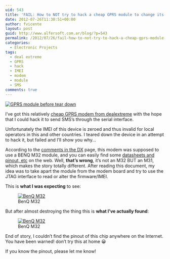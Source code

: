 ```yaml
---
uid: 543
title: 'FAIL: How to NOT try to hack a cheap GPRS module to change its IMEI'
date: 2012-07-26T11:30:51+00:00
author: fvicente
layout: post
guid: http://www.alfersoft.com.ar/blog/?p=543
permalink: /2012/07/26/fail-how-to-not-try-to-hack-a-cheap-gprs-module-to-change-its-imei/
categories:
  - Electronic Projects
tags:
  - deal extreme
  - GPRS
  - hack
  - IMEI
  - modem
  - module
  - SMS
comments: true
---
```

<a href="{{ site.url }}/images/gprs_01.jpg" target="_blank"><img src="{{ site.url }}/images/gprs_01.jpg" alt="GPRS module before tear down" title="GPRS module before tear down"/></a>

I&#8217;ve got this relatively [cheap GPRS modem from dealextreme](http://dx.com/p/usb-tri-band-gprs-modem-cell-phone-radio-gsm-900-1800-1900mhz-12057?item=5 "Cheap GPRS Modem DealExtreme") with the hope that I could hack it to send SMS&#8217;s through the serial interface.

Unfortunately the IMEI of this device is zeroed and thus invalid for local operators in this and other countries. I teared down the device in an attempt to hack it, but failed and I&#8217;ll show you why&#8230;

<!--more-->

According to the <a href="http://club.dx.com/reviews/text/12057/107065" title="comments about the modem on DX" target="_blank">comments in the DX</a> page, this modem was supposed to use a BENQ M32 module, and you can easily find some <a href="http://www.sure-electronics.net/rf,audio/GP-GC006-pdf.pdf" title="BENQ M32 datasheet" target="_blank">datasheets and pinout, etc</a> on the web. Well, **that&#8217;s wrong**, it&#8217;s not an M32 BUT an M31, which makes the story totally different. After reading this document, my idea was to take apart the module from the modem board and try to use the JTAG interface to read or alter the firmware/IMEI.

This is **what I was expecting** to see:

<figure>
	<a href="{{ site.url }}/images/benq_m32.png" target="_blank"><img src="{{ site.url }}/images/benq_m32.png" alt="BenQ M32" title="BenQ M32"/></a>
	<figcaption>BenQ M32</figcaption>
</figure>

But after almost destroying the thing this is **what I&#8217;ve actually found**:

<figure>
	<a href="{{ site.url }}/images/gprs_02.jpg" target="_blank"><img src="{{ site.url }}/images/gprs_02.jpg" alt="BenQ M32" title="BenQ M32"/></a>
	<figcaption>BenQ M32</figcaption>
</figure>

End of story, I couldn&#8217;t find the pinout of this chip anywhere on the Internet. You have been warned! don&#8217;t try this at home 😀

If you know the pinout, please let me know!

